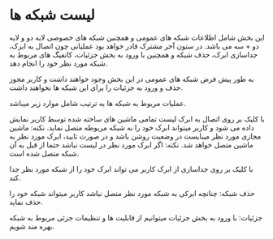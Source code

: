 # لیست شبکه ها

این بخش شامل اطلاعات شبکه های عمومی و همچنین شبکه های خصوصی لایه دو و لایه دو + سه   می باشد. در ستون آخر مشترک قادر خواهد بود عملیاتی چون اتصال به ابرک، جداسازی ابرک، حذف شبکه و همچنین با ورود به بخش جزئیات، کانفیگ های مربوط به شبکه مورد نظر خود را انجام دهد.


<DarkModeImage
  dark-src="/assets/images/guides/fa/dark/networks/Network-Detail.png"
  light-src="/assets/images/guides/fa/light/networks/Network-Detail.png"
  alt="Registration image"
/>

به طور پیش فرض شبکه های عمومی در این بخش وجود خواهند داشت و کاربر مجوز حذف و ورود به جزئیات را برای این شبکه ها نخواهند داشت.

عملیات مربوط به شبکه ها به ترتیب شامل موارد زیر میباشد.

با کلیک بر روی اتصال به ابرک لیست تمامی ماشین های ساخته شده توسط کاربر نمایش داده می شود و کاربر میتواند ابرک خود را به شبکه مربوطه متصل نماید.
نکته: ماشین مجازی مورد نظر میبایست در وضعیت روشن باشد و در صورت تایید، ابرک مورد نظر به ماشین متصل خواهد شد.
نکته: اگر ابرک مورد نظر در لیست نباشد حتما از قبل به آن شبکه متصل شده است.

با کلیک بر روی جداسازی از ابرک کاربر می تواند ابرک خود را از شبکه مورد نظر جدا کند.

حذف شبکه: چنانچه ابرکی به شبکه مورد نظر متصل نباشد کاربر میتواند شبکه خود را حذف نماید.

جزئیات: با ورود به بخش جزئیات میتوانیم از قابلیت ها و تنظیمات جزئی مربوط به شبکه بهره مند شویم.

<DarkModeImage
  dark-src="/assets/images/guides/fa/dark/networks/inside-Network.png"
  light-src="/assets/images/guides/fa/light/networks/inside-Network.png"
  alt="Registration image"
/>
